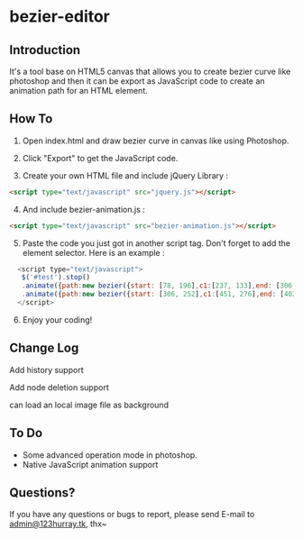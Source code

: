 # bezier-editor

## Introduction

It's a tool base on HTML5 canvas that allows you to create bezier curve like photoshop
and then it can be export as JavaScript code to create an animation path for an HTML element.

## How To

1. Open index.html and draw bezier curve in canvas like using Photoshop.

2. Click "Export" to get the JavaScript code.

3. Create your own HTML file and include jQuery Library :

  ```html
  <script type="text/javascript" src="jquery.js"></script>
  ```

4. And include bezier-animation.js :

  ```html
  <script type="text/javascript" src="bezier-animation.js"></script>
  ```

5. Paste the code you just got in another script tag. Don't forget to add the element selector. Here is an example :

  ```js
    <script type="text/javascript">
     $('#test').stop()
     .animate({path:new bezier({start: [78, 196],c1:[237, 133],end: [306,252],c2:[161, 228],})}, 2716.5969158005164 ,"linear")  
     .animate({path:new bezier({start: [306, 252],c1:[451, 276],end: [402,393],c2:[234, 425],})}, 2283.4030841994836 ,"linear");  
    </script>
  ```

6. Enjoy your coding!

## Change Log

Add history support

Add node deletion support

can load an local image file as background

## To Do

+ Some advanced operation mode in photoshop.
+ Native JavaScript animation support

## Questions?

If you have any questions or bugs to report, please send E-mail to admin@123hurray.tk, thx~
